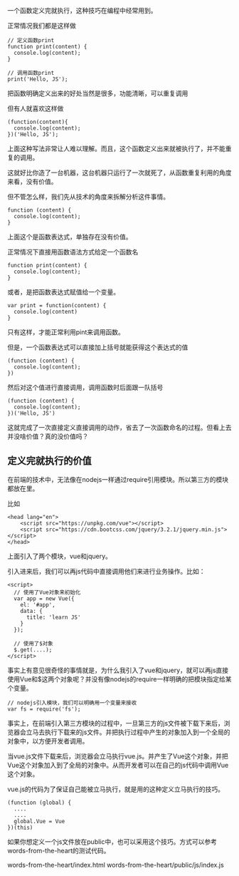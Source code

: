 
一个函数定义完就执行，这种技巧在编程中经常用到。



正常情况我们都是这样做

```
// 定义函数print
function print(content) {
  console.log(content);
}

// 调用函数print
print('Hello, JS');
```


把函数明确定义出来的好处当然是很多，功能清晰，可以重复调用



但有人就喜欢这样做
```
(function(content){
  console.log(content);
})('Hello, JS');
```
上面这种写法非常让人难以理解。而且，这个函数定义出来就被执行了，并不能重复的调用。

这就好比你造了一台机器，这台机器只运行了一次就死了，从函数重复利用的角度来看，没有价值。



但不管怎么样，我们先从技术的角度来拆解分析这件事情。
```
function (content) {
  console.log(content);
}
```
上面这个是函数表达式，单独存在没有价值。



正常情况下直接用函数语法方式给定一个函数名
```
function print(content) {
  console.log(content);
}
```
或者，是把函数表达式赋值给一个变量。
```
var print = function(content) {
  console.log(content)
}
```
只有这样，才能正常利用pint来调用函数。



但是，一个函数表达式可以直接加上括号就能获得这个表达式的值
```
(function (content) {
  console.log(content);
})
```
然后对这个值进行直接调用，调用函数时后面跟一队括号
```
(function (content) {
  console.log(content);
})('Hello, JS')
```


这就完成了一次直接定义直接调用的动作，省去了一次函数命名的过程。但看上去并没啥价值？真的没价值吗？



## 定义完就执行的价值



在前端的技术中，无法像在nodejs一样通过require引用模块。所以第三方的模块都放在<head>里。

比如
```
<head lang="en">
    <script src="https://unpkg.com/vue"></script>
    <script src="https://cdn.bootcss.com/jquery/3.2.1/jquery.min.js"></script>
</head>
```
上面引入了两个模块，vue和jquery。



引入进来后，我们可以再js代码中直接调用他们来进行业务操作。比如：
```
<script>
  // 使用了Vue对象来初始化
  var app = new Vue({
    el: '#app',
    data: {
      title: 'learn JS'
    }
  });

  // 使用了$对象
  $.get(....);
</script>
```
事实上有意见很奇怪的事情就是，为什么我引入了vue和jquery，就可以再js直接使用Vue和$这两个对象呢？并没有像nodejs的require一样明确的把模块指定给某个变量。


```
// nodejs引入模块，我们可以明确用一个变量来接收
var fs = require('fs');
```


事实上，在前端引入第三方模块的过程中，一旦第三方的js文件被下载下来后，浏览器会立马去执行下载来的js文件。并把执行过程中产生的对象加入到一个全局的对象中，以方便开发者调用。


当vue.js文件下载来后，浏览器会立马执行vue.js。并产生了Vue这个对象，并把Vue这个对象加入到了全局的对象中。从而开发者可以在自己的js代码中调用Vue这个对象。


vue.js的代码为了保证自己能被立马执行，就是用的这种定义立马执行的技巧。
```
(function (global) {
  ....
  ....
  global.Vue = Vue
})(this)
```


如果你想定义一个js文件放在public中，也可以采用这个技巧。方式可以参考words-from-the-heart的测试代码。

words-from-the-heart/index.html
words-from-the-heart/public/js/index.js
